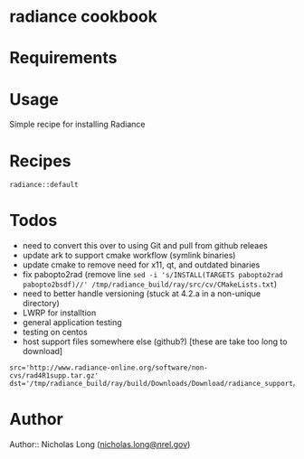 # radiance cookbook

# Requirements

# Usage

Simple recipe for installing Radiance

# Recipes

`radiance::default`

# Todos

* need to convert this over to using Git and pull from github releaes
* update ark to support cmake workflow (symlink binaries)
* update cmake to remove need for x11, qt, and outdated binaries
* fix pabopto2rad (remove line `sed -i 's/INSTALL(TARGETS pabopto2rad pabopto2bsdf)//' /tmp/radiance_build/ray/src/cv/CMakeLists.txt`)
* need to better handle versioning (stuck at 4.2.a in a non-unique directory)
* LWRP for installtion
* general application testing
* testing on centos
* host support files somewhere else (github?) [these are take too long to download] 
```
src='http://www.radiance-online.org/software/non-cvs/rad4R1supp.tar.gz'
dst='/tmp/radiance_build/ray/build/Downloads/Download/radiance_support/rad4R1supp.tar.gz'
```

# Author

Author:: Nicholas Long (<nicholas.long@nrel.gov>)
